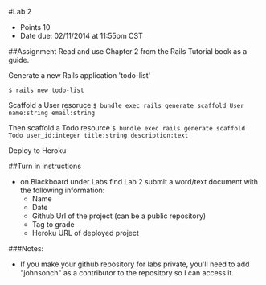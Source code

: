 #Lab 2
* Points 10
* Date due: 02/11/2014 at 11:55pm CST

##Assignment
Read and use Chapter 2 from the Rails Tutorial book as a guide.

Generate a new Rails application 'todo-list'
```
$ rails new todo-list
```

Scaffold a User resoruce ``` $ bundle exec rails generate scaffold User name:string email:string ```

Then scaffold a Todo resource ```$ bundle exec rails generate scaffold Todo user_id:integer title:string description:text```

Deploy to Heroku

##Turn in instructions
* on Blackboard under Labs find Lab 2 submit a word/text document with the following information:
  * Name
  * Date
  * Github Url of the project (can be a public repository)
  * Tag to grade
  * Heroku URL of deployed project

###Notes:
* If you make your github repository for labs private, you'll need to add "johnsonch" as a contributor to the repository so I can access it.

